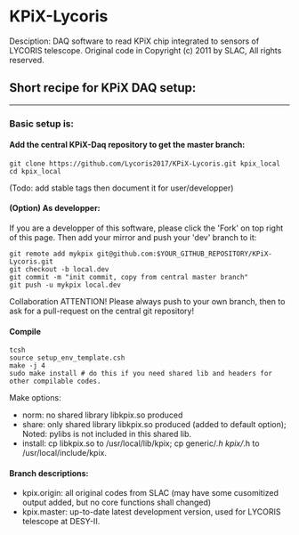 # KPiX-Lycoris

Desciption: DAQ software to read KPiX chip integrated to sensors of LYCORIS telescope. Original code in Copyright (c) 2011 by SLAC, All rights reserved.


## Short recipe for KPiX DAQ setup:
--------------

### Basic setup is:

#### Add the central KPiX-Daq repository to get the master branch:

```
git clone https://github.com/Lycoris2017/KPiX-Lycoris.git kpix_local
cd kpix_local
```

(Todo: add stable tags then document it for user/developper)

#### (Option) As developper:

If you are a developper of this software, please click the 'Fork' on top right of this page. Then add your mirror and push your 'dev' branch to it:

```
git remote add mykpix git@github.com:$YOUR_GITHUB_REPOSITORY/KPiX-Lycoris.git
git checkout -b local.dev
git commit -m "init commit, copy from central master branch"
git push -u mykpix local.dev
```

Collaboration ATTENTION! Please always push to your own branch, then to ask for a pull-request on the central git repository!

#### Compile

```
tcsh
source setup_env_template.csh
make -j 4
sudo make install # do this if you need shared lib and headers for other compilable codes.
```

Make options:
* norm: no shared library libkpix.so produced
* share: only shared library libkpix.so produced (added to default option); Noted: pylibs is not included in this shared lib.
* install: cp libkpix.so to /usr/local/lib/kpix; cp generic/*.h kpix/*.h to /usr/local/include/kpix.

#### Branch descriptions:

* kpix.origin: all original codes from SLAC (may have some cusomitized output added, but no core functions shall changed)
* kpix.master: up-to-date latest development version, used for LYCORIS telescope at DESY-II.
